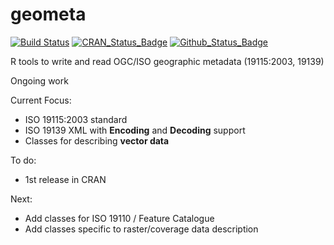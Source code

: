 # geometa

[![Build Status](https://travis-ci.org/eblondel/geometa.svg?branch=master)](https://travis-ci.org/eblondel/geometa)
[![CRAN_Status_Badge](http://www.r-pkg.org/badges/version/geometa)](https://cran.r-project.org/package=geometa)
[![Github_Status_Badge](https://img.shields.io/badge/Github-0.1--0-blue.svg)](https://github.com/eblondel/geometa)

R tools to write and read OGC/ISO geographic metadata (19115:2003, 19139)

Ongoing work

Current Focus:

* ISO 19115:2003 standard
* ISO 19139 XML with **Encoding** and **Decoding** support
* Classes for describing **vector data**

To do:

* 1st release in CRAN

Next:
* Add classes for ISO 19110 / Feature Catalogue
* Add classes specific to raster/coverage data description

